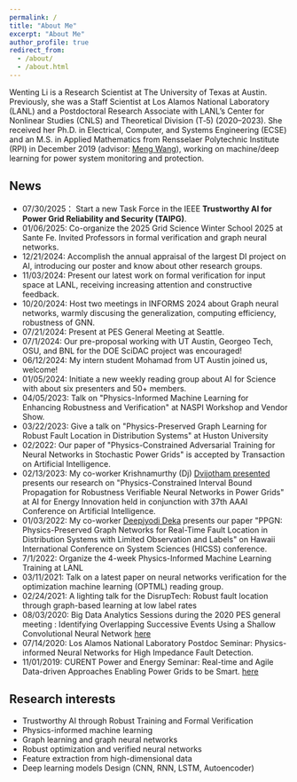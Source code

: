 ```yaml
---
permalink: /
title: "About Me"
excerpt: "About Me"
author_profile: true
redirect_from: 
  - /about/
  - /about.html
---
```

Wenting Li is a Research Scientist at The University of Texas at Austin. Previously, she was a Staff Scientist at Los Alamos National Laboratory (LANL) and a Postdoctoral Research Associate with LANL’s Center for Nonlinear Studies (CNLS) and Theoretical Division (T‑5) (2020–2023). She received her Ph.D. in Electrical, Computer, and Systems Engineering (ECSE) and an M.S. in Applied Mathematics from Rensselaer Polytechnic Institute (RPI) in December 2019 (advisor: [Meng Wang](https://ecse.rpi.edu/~wang/)), working on machine/deep learning for power system monitoring and protection. 
 
## News
* 07/30/2025： Start a new Task Force in the IEEE **Trustworthy AI for Power Grid Reliability and Security (TAIPG)**.
* 01/06/2025: Co-organize the 2025 Grid Science Winter School 2025 at Sante Fe. Invited Professors in formal verification and graph neural networks.
* 12/21/2024: Accomplish the annual appraisal of the largest DI project on AI, introducing our poster and know about other research groups.
* 11/03/2024: Present our latest work on formal verification for input space at LANL, receiving increasing attention and constructive feedback.
* 10/20/2024: Host two meetings in INFORMS 2024 about Graph neural networks, warmly discusing the generalization, computing efficiency, robustness of GNN.
* 07/21/2024: Present at PES General Meeting at Seattle.
* 07/1/2024: Our pre-proposal working with UT Austin, Georgeo Tech, OSU, and BNL for the DOE SciDAC project was encouraged!
* 06/12/2024: My intern student Mohamad from UT Austin joined us, welcome!
* 01/05/2024: Initiate a new weekly reading group about AI for Science with about six presenters and 50+ members.
* 04/05/2023: Talk on "Physics-Informed Machine Learning for Enhancing Robustness and Verification" at NASPI Workshop and Vendor Show.
* 03/22/2023: Give a talk on "Physics-Preserved Graph Learning for Robust
Fault Location in Distribution Systems" at Huston University
* 02/2022: Our paper of "Physics-Constrained Adversarial Training for Neural Networks in Stochastic Power Grids" is accepted by Transaction on Artificial Intelligence.
* 02/13/2023: My co-worker Krishnamurthy (Dj) [Dvijotham presented](https://dj-research.netlify.app/) presents our research on "Physics-Constrained Interval Bound Propagation for Robustness Verifiable  Neural Networks in Power Grids" at AI for Energy Innovation
held in conjunction with 37th AAAI Conference on Artificial Intelligence.
* 01/03/2022: My co-worker [Deepjyodi Deka](https://www.linkedin.com/in/deepjyoti-deka-8a44388) presents our paper "PPGN: Physics-Preserved Graph Networks for Real-Time Fault Location in Distribution Systems with Limited Observation and Labels" on Hawaii International Conference on System Sciences (HICSS) conference. 
* 7/1/2022: Organize the 4-week Physics-Informed Machine Learning Training at LANL 
* 03/11/2021: Talk on a latest paper on neural networks verification for the optimization machine learning (OPTML) reading group.
* 02/24/2021: A lighting talk for the DisrupTech: Robust fault location through graph-based learning at low label rates
* 08/03/2020: Big Data Analytics Sessions during the 2020 PES general meeting : Identifying Overlapping Successive Events Using a Shallow Convolutional Neural Network  [here](https://pes-gm.org/2020/)
* 07/14/2020: Los Alamos National Laboratory Postdoc Seminar: Physics-informed Neural Networks for High Impedance Fault Detection.
* 11/01/2019: CURENT Power and Energy Seminar: Real-time and Agile Data-driven Approaches Enabling Power Grids to be Smart. [here](https://curent.utk.edu/news/press-releases/wenting-li-rpi-give-curent-power-and-energy-seminar-fri-nov-1/)

## Research interests 
* Trustworthy AI through Robust Training and Formal Verification
* Physics-informed machine learning
* Graph learning and graph neural networks
* Robust optimization and verified neural networks
* Feature extraction from high-dimensional data  
* Deep learning models Design (CNN, RNN, LSTM, Autoencoder)  


